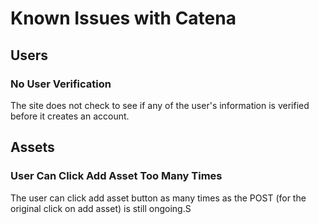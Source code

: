 # Known Issues with Catena

## Users
### No User Verification  
The site does not check to see if any of the user's information is verified before it creates an account.  

## Assets

### User Can Click Add Asset Too Many Times

The user can click add asset button as many times as the POST (for the original click on add asset) is still ongoing.S 

